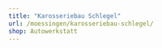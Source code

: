 ```yaml
---
title: "Karosseriebau Schlegel"
url: /moessingen/karosseriebau-schlegel/
shop: Autowerkstatt
---
```

